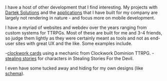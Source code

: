 I have a host of other development that I find interesting. My projects with [Dartek Solutions](https://darteksolutions.org/) and the [applications](https://apps.apple.com/tj/developer/dartek-solutions-llc/id1582313944) that I have built for my company are largely not rendering in nature - and focus more on mobile development. 


I have a myriad of websites and webdev over the years ranging from custom systems for TTRPGs. Most of these are built for me and 3-4 friends, so judge them lightly as they were certainly meant as tools and not as end-user sites with great UX and the like. Some examples include.

-[clockwork cards](https://clockworkcards2.web.app/) using a mechanic from Clockwork Dominion TTRPG.
-[stealing stories](https://stealing-stories.web.app/) for characters in Stealing Stories For the Devil.

I even have some tucked away and hiding for my own designs (like [schema](https://clockworkcards2.web.app/schema/schema.html)).